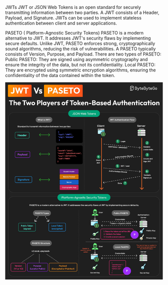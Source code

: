 JWTs
  JWT or JSON Web Tokens is an open standard for securely transmitting information between two parties.
  A JWT consists of a Header, Payload, and Signature.
  JWTs can be used to implement stateless authentication between client and server applications.


PASETO ( Platform-Agnostic Security Tokens)
  PASETO is a modern alternative to JWT. It addresses JWT's security flaws by implementing secure defaults.
  Unlike JWT, PASETO enforces strong, cryptographically sound algorithms, reducing the risk of vulnerabilities.
  A PASETO typically consists of Version, Purpose, and Payload. There are two types of PASETO:
  Public PASETO: They are signed using asymmetric cryptography and ensure the integrity of the data, but not its confidentiality.
  Local PASETO: They are encrypted using symmetric encryption algorithms, ensuring the confidentiality of the data contained within the token.

<img src="https://github.com/mkader/BBGo/blob/19984126389a0a2122c316fdd01f1b9b7a85b4f8/JWT%20vs%20PASETO.jpg">
